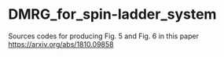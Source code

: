 # DMRG_for_spin-ladder_system
 Sources codes for producing Fig. 5 and Fig. 6 in this paper https://arxiv.org/abs/1810.09858 

